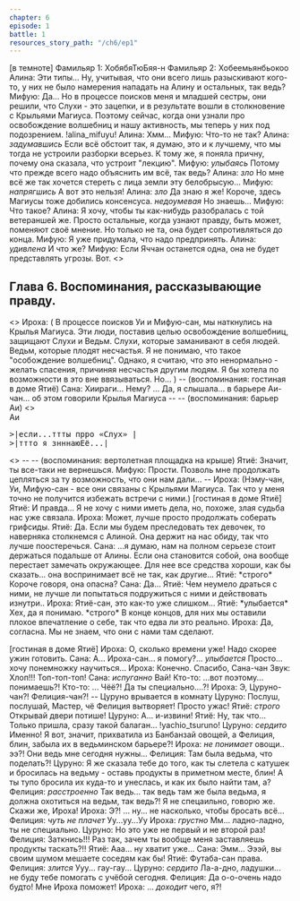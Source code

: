 ```yaml
---
chapter: 6
episode: 1
battle: 1
resources_story_path: "/ch6/ep1"
---
```


[в темноте]
Фамильяр 1: ХобябяТюБяя-н
Фамильяр 2: Хобеемьянбьокоо
Алина: Эти типы... Ну, учитывая, что они всего лишь разыскивают кого-то, у них не было намерения нападать на Алину и остальных, так ведь?
Мифую: Да... Но в процессе поисков меня и младшей сестры, они решили, что Слухи - это зацепки, и в результате вошли в столкновение с  Крыльями Магиуса. Поэтому сейчас, когда они узнали про освобождение волшебниц и нашу активность, мы теперь у них под подозрением.
!alina_mifuyu!
Алина: Хмм...
Мифую: Что-то не так?
Алина: *задумавшись* Если всё обстоит так, я думаю, это и к лучшему, что мы тогда не устроили разборки всерьез. К тому же, я поняла причну, почему она сказала, что устроит "лекцию".
Мифую: *улыбаясь* Потому что прежде всего надо объяснить им всё, так ведь?
Алина: *зло* Но мне всё же так хочется стереть с лица земли эту белобрысую...
Мифую: *напрягшись* А вот это нельзя!
Алина: *зло* Да знаю я же! Короче, здесь Магиусы тоже добились консенсуса. *недоумевая* Но знаешь...
Мифую: Что такое?
Алина: Я хочу, чтобы ты как-нибудь разобралась с той ветераншей же. Просто остальные, когда узнают правду, быть может, поменяют своё мнение. Но только не та, она будет сопротивляться до конца.
Мифую: Я уже придумала, что надо предпринять.
Алина: *удивлена* И что же?
Мифую: Если Яччан останется одна, она не будет представлять угрозы. Вот.
<>
<h2>Глава 6. Воспоминания, рассказывающие правду.</h2>
<>
Ироха: ( В процессе поисков Уи и Мифую-сан, мы наткнулись на Крылья Магиуса. Эти люди, поставив целью освобождение волшебниц, защищают Слухи и Ведьм. Слухи, которые заманивают в себя людей. Ведьм, которые плодят несчастья. Я не понимаю, что такое "особождение волшебниц". Однако, я считаю, что это ненормально - желать спасения, причиняя несчастья другим людям. Я бы хотела по возможности в это вне ввязываться. Но... )
-- (воспоминания: гостиная в доме Ятиё)
Сана: Хиираги... Нему? ... Да, я слышала... в барьере Аи-чан... об этом говорили Крылья Магиуса
--
-- (воспоминания: барьер Аи)
<>
<div class="serif">
<div class="name">Аи</div>
<div class="content">
<pre>
>|если...ттты прро «Слух» |
>|ттто_я_знннаюЕё...|
</pre>
</div>
</div>
<>
--
-- (воспоминания: вертолетная площадка на крыше)
Ятиё: Значит, ты все-таки не вернешься.
Мифую: Прости. Позволь мне продолжать цепляться за ту возможность, что они нам дали...
--
Ироха: (Нэму-чан, Уи, Мифую-сан - все они связаны с Крыльями Магиуса. Так что у меня точно не получится избежать встречи с ними.)
[гостиная в доме Ятиё]
Ятиё: И правда... Я не хочу с ними иметь дела, но, похоже, злая судьба нас уже связала.
Ироха: Может, лучше просто продолжать соберать грифсиды.
Ятиё: Да. Если мы будем преследовать тех девочек, то наверняка столкнемся с Алиной. Она держит на нас обиду, так что лучше поостеречься.
Сана: ...я думаю, нам на полном серьезе стоит держаться подальше от Алины. Если она становится собой, она вообще перестает замечать окружающее. Для нее все средства хороши, как бы сказать... она воспринимает всё не так, как другие...
Ятиё: *строго* Короче говоря, она опасна?
Сана: Да...
Ятиё: Чем неумело драться с ними, не лучше ли попытаться подружиться с ними и действовать изнутри..
Ироха: Ятиё-сан, это как-то уже слишком...
Ятиё: *улыбается* Хех, да я понимаю. *строго* В конце концов, для них мы оставили плохое впечатление о себе, так что едва ли это реально.
Ироха: Да, согласна. Мы не знаем, что они с нами там сделают.

[гостиная в доме Ятиё]
Ироха: О, сколько времени уже! Надо скорее ужин готовить.
Сана: А... Ироха-сан... я помогу?... *улыбается* Просто... хочу понемножку научиться...
Ироха: Конечно. Спасибо, Сана-чан
Звук: Хлоп!!! Топ-топ-топ!
Сана: *испуганно* Вай!
Кто-то: ...вот поэтому... понимаешь?!
Кто-то: ... Чёё?! Да ты специально....?!
Ироха: Э, Цуруно-чан?! Фелиция-чан?!
-- Цуруно врывается в комнату
Цуруно: Послуш, послушай, Мастер, чё Фелиция вытворяет! Просто ужас!
Ятиё: *строго* Открывай двери потише!
Цуруно: А... и-извини!
Ятиё: Ну, так что... Только пришла, сразу такой балаган...
!yachio_tsuruno!
Цуруно: *сердито* Именно! Я вот, значит, прихватила из Банбанзай овощей, а Фелиция, блин, забыла их в ведьминском барьере?!
Ироха: *не понимает* овощи.. ээ?! Они ведь мне сегодня нужны...
Фелиция: Там была ведьма, что поделать?!
Цуруно: Я же сказала тебе до того, как ты слетела с катушек и бросилась на ведьму - оставь продукты в приметном месте, блин! А ты тупо бросила их куда-то и унеслась, и как их было найти там, а?
Фелиция: *расстроенно* Так ведь... так ведь там же была ведьма, я должна охотиться на ведьм, так ведь?! Я не спецаильно, говорю же. Скажи же, Ироха!
Ироха: Э?! ... ну... не насколько, чтобы бросать всё...
Фелиция: *чуть не плачет* Уу...уу...Уу
Ироха: *грустно* Мм... ладно-ладно, ты не специально.
Цуруно: Но это уже не первый и не второй раз!
Фелиция: Заткнись!!! Раз так, зачем ты вообще меня заставляешь продукты таскать?!!
Ятиё: Ааа... ну хватит уже...
Сана: Эмм... Эээй, вы своим шумом мешаете соседям как бы!
Ятиё: Футаба-сан права.
Фелиция: *злится* Ууу... гау-гау...
Цуруно: *сердито* Ла-а-дно, ладушки... не буду тебе помогать с учёбой сегодня.
Фелиция: Да о-о-очень надо будто! Мне Ироха поможет!
Ироха: ... *доходит* чего, я?!
